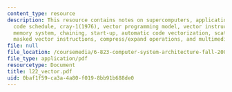 ```yaml
---
content_type: resource
description: This resource contains notes on supercomputers, applications, loop unrolled
  code schedule, cray-1(1976), vector programming model, vector instruction set advantages,
  memory system, chaining, start-up, automatic code vectorization, scatter/ gather,
  masked vector instructions, compress/expand operations, and multimedia extensions.
file: null
file_location: /coursemedia/6-823-computer-system-architecture-fall-2005/0baf1f59ca3a4a80f0198bb91b688de0_l22_vector.pdf
file_type: application/pdf
resourcetype: Document
title: l22_vector.pdf
uid: 0baf1f59-ca3a-4a80-f019-8bb91b688de0
---
```

